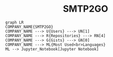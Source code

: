 <h1 align="center">SMTP2GO</h1>

```mermaid
graph LR
COMPANY_NAME{SMTP2GO}
COMPANY_NAME ---> U{Users} ---> UN[1]
COMPANY_NAME ---> R{Repositories} ---> RN[4]
COMPANY_NAME ---> G{Gists} ---> GN[0]
COMPANY_NAME ---> ML{Most Used<br>Languages}
ML --> Jupyter_Notebook[Jupyter Notebook]
```
